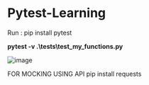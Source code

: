 # Pytest-Learning
Run : pip install pytest

 **pytest -v .\tests\test_my_functions.py**

![image](https://github.com/sammy-9930/Pytest-Learning/assets/80445152/9553f41e-f70a-42bb-9d77-d1f2180ae3b9)

FOR MOCKING USING API
pip install requests
